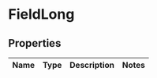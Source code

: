 
# FieldLong

## Properties
Name | Type | Description | Notes
------------ | ------------- | ------------- | -------------



